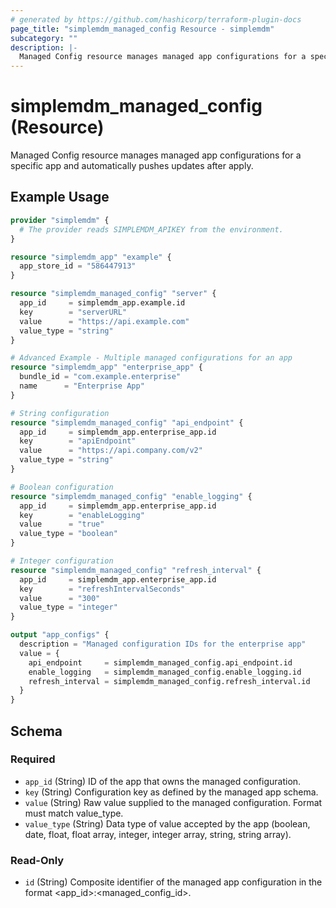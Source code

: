 ```yaml
---
# generated by https://github.com/hashicorp/terraform-plugin-docs
page_title: "simplemdm_managed_config Resource - simplemdm"
subcategory: ""
description: |-
  Managed Config resource manages managed app configurations for a specific app and automatically pushes updates after apply.
---
```


# simplemdm_managed_config (Resource)

Managed Config resource manages managed app configurations for a specific app and automatically pushes updates after apply.

## Example Usage

```terraform
provider "simplemdm" {
  # The provider reads SIMPLEMDM_APIKEY from the environment.
}

resource "simplemdm_app" "example" {
  app_store_id = "586447913"
}

resource "simplemdm_managed_config" "server" {
  app_id     = simplemdm_app.example.id
  key        = "serverURL"
  value      = "https://api.example.com"
  value_type = "string"
}
```

```terraform
# Advanced Example - Multiple managed configurations for an app
resource "simplemdm_app" "enterprise_app" {
  bundle_id = "com.example.enterprise"
  name      = "Enterprise App"
}

# String configuration
resource "simplemdm_managed_config" "api_endpoint" {
  app_id     = simplemdm_app.enterprise_app.id
  key        = "apiEndpoint"
  value      = "https://api.company.com/v2"
  value_type = "string"
}

# Boolean configuration
resource "simplemdm_managed_config" "enable_logging" {
  app_id     = simplemdm_app.enterprise_app.id
  key        = "enableLogging"
  value      = "true"
  value_type = "boolean"
}

# Integer configuration
resource "simplemdm_managed_config" "refresh_interval" {
  app_id     = simplemdm_app.enterprise_app.id
  key        = "refreshIntervalSeconds"
  value      = "300"
  value_type = "integer"
}

output "app_configs" {
  description = "Managed configuration IDs for the enterprise app"
  value = {
    api_endpoint     = simplemdm_managed_config.api_endpoint.id
    enable_logging   = simplemdm_managed_config.enable_logging.id
    refresh_interval = simplemdm_managed_config.refresh_interval.id
  }
}
```

<!-- schema generated by tfplugindocs -->
## Schema

### Required

- `app_id` (String) ID of the app that owns the managed configuration.
- `key` (String) Configuration key as defined by the managed app schema.
- `value` (String) Raw value supplied to the managed configuration. Format must match value_type.
- `value_type` (String) Data type of value accepted by the app (boolean, date, float, float array, integer, integer array, string, string array).

### Read-Only

- `id` (String) Composite identifier of the managed app configuration in the format &lt;app_id&gt;:&lt;managed_config_id&gt;.
